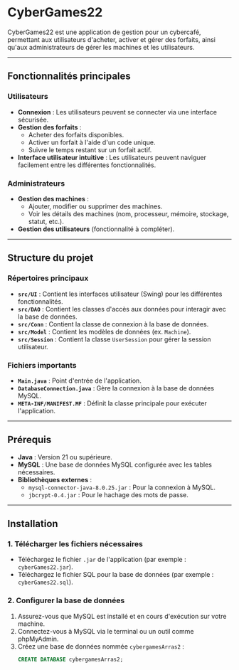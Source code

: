 # CyberGames22

CyberGames22 est une application de gestion pour un cybercafé, permettant aux utilisateurs d'acheter, activer et gérer des forfaits, ainsi qu'aux administrateurs de gérer les machines et les utilisateurs.

---

## Fonctionnalités principales

### Utilisateurs
- **Connexion** : Les utilisateurs peuvent se connecter via une interface sécurisée.
- **Gestion des forfaits** :
  - Acheter des forfaits disponibles.
  - Activer un forfait à l'aide d'un code unique.
  - Suivre le temps restant sur un forfait actif.
- **Interface utilisateur intuitive** : Les utilisateurs peuvent naviguer facilement entre les différentes fonctionnalités.

### Administrateurs
- **Gestion des machines** :
  - Ajouter, modifier ou supprimer des machines.
  - Voir les détails des machines (nom, processeur, mémoire, stockage, statut, etc.).
- **Gestion des utilisateurs** (fonctionnalité à compléter).

---

## Structure du projet

### Répertoires principaux
- **`src/UI`** : Contient les interfaces utilisateur (Swing) pour les différentes fonctionnalités.
- **`src/DAO`** : Contient les classes d'accès aux données pour interagir avec la base de données.
- **`src/Conn`** : Contient la classe de connexion à la base de données.
- **`src/Model`** : Contient les modèles de données (ex. `Machine`).
- **`src/Session`** : Contient la classe `UserSession` pour gérer la session utilisateur.

### Fichiers importants
- **`Main.java`** : Point d'entrée de l'application.
- **`DatabaseConnection.java`** : Gère la connexion à la base de données MySQL.
- **`META-INF/MANIFEST.MF`** : Définit la classe principale pour exécuter l'application.

---

## Prérequis

- **Java** : Version 21 ou supérieure.
- **MySQL** : Une base de données MySQL configurée avec les tables nécessaires.
- **Bibliothèques externes** :
  - `mysql-connector-java-8.0.25.jar` : Pour la connexion à MySQL.
  - `jbcrypt-0.4.jar` : Pour le hachage des mots de passe.

---

## Installation

### 1. Télécharger les fichiers nécessaires
- Téléchargez le fichier `.jar` de l'application (par exemple : `cyberGames22.jar`).
- Téléchargez le fichier SQL pour la base de données (par exemple : `cyberGames22.sql`).

### 2. Configurer la base de données
1. Assurez-vous que MySQL est installé et en cours d'exécution sur votre machine.
2. Connectez-vous à MySQL via le terminal ou un outil comme phpMyAdmin.
3. Créez une base de données nommée `cybergamesArras2` :
   ```sql
   CREATE DATABASE cybergamesArras2;


